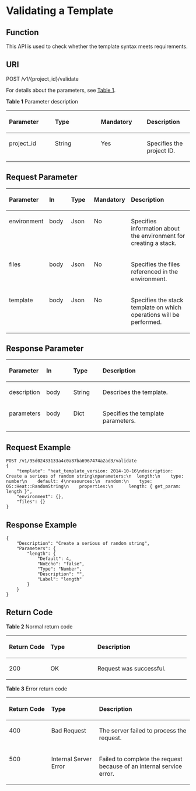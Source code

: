 # Validating a Template<a name="EN-US_TOPIC_0084581309"></a>

## Function<a name="en-us_topic_0057973146_section55668057"></a>

This API is used to check whether the template syntax meets requirements.

## URI<a name="en-us_topic_0057973146_section31250469"></a>

POST /v1/\{project\_id\}/validate

For details about the parameters, see  [Table 1](#table1759528275).

**Table  1**  Parameter description

<a name="table1759528275"></a>
<table><thead align="left"><tr id="row26011272716"><th class="cellrowborder" valign="top" width="25%" id="mcps1.2.5.1.1"><p id="p17762534144716"><a name="p17762534144716"></a><a name="p17762534144716"></a><strong id="b395116494294"><a name="b395116494294"></a><a name="b395116494294"></a>Parameter</strong></p>
</th>
<th class="cellrowborder" valign="top" width="25%" id="mcps1.2.5.1.2"><p id="p376433420478"><a name="p376433420478"></a><a name="p376433420478"></a><strong id="b141618517295"><a name="b141618517295"></a><a name="b141618517295"></a>Type</strong></p>
</th>
<th class="cellrowborder" valign="top" width="25%" id="mcps1.2.5.1.3"><p id="p15766123474714"><a name="p15766123474714"></a><a name="p15766123474714"></a><strong id="b39743512297"><a name="b39743512297"></a><a name="b39743512297"></a>Mandatory</strong></p>
</th>
<th class="cellrowborder" valign="top" width="25%" id="mcps1.2.5.1.4"><p id="p147683349474"><a name="p147683349474"></a><a name="p147683349474"></a><strong id="b20818115202910"><a name="b20818115202910"></a><a name="b20818115202910"></a>Description</strong></p>
</th>
</tr>
</thead>
<tbody><tr id="row10601725277"><td class="cellrowborder" valign="top" width="25%" headers="mcps1.2.5.1.1 "><p id="p1765464961019"><a name="p1765464961019"></a><a name="p1765464961019"></a>project_id</p>
</td>
<td class="cellrowborder" valign="top" width="25%" headers="mcps1.2.5.1.2 "><p id="p0655184916104"><a name="p0655184916104"></a><a name="p0655184916104"></a>String</p>
</td>
<td class="cellrowborder" valign="top" width="25%" headers="mcps1.2.5.1.3 "><p id="p865694971017"><a name="p865694971017"></a><a name="p865694971017"></a>Yes</p>
</td>
<td class="cellrowborder" valign="top" width="25%" headers="mcps1.2.5.1.4 "><p id="p13658144921010"><a name="p13658144921010"></a><a name="p13658144921010"></a>Specifies the project ID.</p>
</td>
</tr>
</tbody>
</table>

## Request Parameter<a name="en-us_topic_0057973146_section12818767"></a>

<a name="en-us_topic_0057973146_table48689546112557"></a>
<table><thead align="left"><tr id="en-us_topic_0057973146_row55759686112557"><th class="cellrowborder" valign="top" width="13.131313131313133%" id="mcps1.1.6.1.1"><p id="p13701251185014"><a name="p13701251185014"></a><a name="p13701251185014"></a><strong id="b183610173016"><a name="b183610173016"></a><a name="b183610173016"></a>Parameter</strong></p>
</th>
<th class="cellrowborder" valign="top" width="13.131313131313133%" id="mcps1.1.6.1.2"><p id="p13704145119507"><a name="p13704145119507"></a><a name="p13704145119507"></a><strong id="b16101432306"><a name="b16101432306"></a><a name="b16101432306"></a>In</strong></p>
</th>
<th class="cellrowborder" valign="top" width="14.141414141414144%" id="mcps1.1.6.1.3"><p id="p3705151185017"><a name="p3705151185017"></a><a name="p3705151185017"></a><strong id="b995053153013"><a name="b995053153013"></a><a name="b995053153013"></a>Type</strong></p>
</th>
<th class="cellrowborder" valign="top" width="14.141414141414144%" id="mcps1.1.6.1.4"><p id="p18709155145010"><a name="p18709155145010"></a><a name="p18709155145010"></a><strong id="b77202420308"><a name="b77202420308"></a><a name="b77202420308"></a>Mandatory</strong></p>
</th>
<th class="cellrowborder" valign="top" width="45.45454545454546%" id="mcps1.1.6.1.5"><p id="p1371214511507"><a name="p1371214511507"></a><a name="p1371214511507"></a><strong id="b1858155123015"><a name="b1858155123015"></a><a name="b1858155123015"></a>Description</strong></p>
</th>
</tr>
</thead>
<tbody><tr id="en-us_topic_0057973146_row11737621112557"><td class="cellrowborder" valign="top" width="13.131313131313133%" headers="mcps1.1.6.1.1 "><p id="en-us_topic_0057973146_p454014411266"><a name="en-us_topic_0057973146_p454014411266"></a><a name="en-us_topic_0057973146_p454014411266"></a>environment</p>
</td>
<td class="cellrowborder" valign="top" width="13.131313131313133%" headers="mcps1.1.6.1.2 "><p id="p48311342492"><a name="p48311342492"></a><a name="p48311342492"></a>body</p>
</td>
<td class="cellrowborder" valign="top" width="14.141414141414144%" headers="mcps1.1.6.1.3 "><p id="en-us_topic_0057973146_p3220736611266"><a name="en-us_topic_0057973146_p3220736611266"></a><a name="en-us_topic_0057973146_p3220736611266"></a>Json</p>
</td>
<td class="cellrowborder" valign="top" width="14.141414141414144%" headers="mcps1.1.6.1.4 "><p id="en-us_topic_0057973146_p5865989011266"><a name="en-us_topic_0057973146_p5865989011266"></a><a name="en-us_topic_0057973146_p5865989011266"></a>No</p>
</td>
<td class="cellrowborder" valign="top" width="45.45454545454546%" headers="mcps1.1.6.1.5 "><p id="en-us_topic_0057973146_p5383061711266"><a name="en-us_topic_0057973146_p5383061711266"></a><a name="en-us_topic_0057973146_p5383061711266"></a>Specifies information about the environment for creating a stack.</p>
</td>
</tr>
<tr id="en-us_topic_0057973146_row12332919112557"><td class="cellrowborder" valign="top" width="13.131313131313133%" headers="mcps1.1.6.1.1 "><p id="en-us_topic_0057973146_p5094376511266"><a name="en-us_topic_0057973146_p5094376511266"></a><a name="en-us_topic_0057973146_p5094376511266"></a>files</p>
</td>
<td class="cellrowborder" valign="top" width="13.131313131313133%" headers="mcps1.1.6.1.2 "><p id="p883114484910"><a name="p883114484910"></a><a name="p883114484910"></a>body</p>
</td>
<td class="cellrowborder" valign="top" width="14.141414141414144%" headers="mcps1.1.6.1.3 "><p id="en-us_topic_0057973146_p3280427511266"><a name="en-us_topic_0057973146_p3280427511266"></a><a name="en-us_topic_0057973146_p3280427511266"></a>Json</p>
</td>
<td class="cellrowborder" valign="top" width="14.141414141414144%" headers="mcps1.1.6.1.4 "><p id="en-us_topic_0057973146_p3990058511266"><a name="en-us_topic_0057973146_p3990058511266"></a><a name="en-us_topic_0057973146_p3990058511266"></a>No</p>
</td>
<td class="cellrowborder" valign="top" width="45.45454545454546%" headers="mcps1.1.6.1.5 "><p id="en-us_topic_0057973146_p1072195211266"><a name="en-us_topic_0057973146_p1072195211266"></a><a name="en-us_topic_0057973146_p1072195211266"></a>Specifies the files referenced in the environment.</p>
</td>
</tr>
<tr id="en-us_topic_0057973146_row51273737112557"><td class="cellrowborder" valign="top" width="13.131313131313133%" headers="mcps1.1.6.1.1 "><p id="en-us_topic_0057973146_p3167507011266"><a name="en-us_topic_0057973146_p3167507011266"></a><a name="en-us_topic_0057973146_p3167507011266"></a>template</p>
</td>
<td class="cellrowborder" valign="top" width="13.131313131313133%" headers="mcps1.1.6.1.2 "><p id="p12831648490"><a name="p12831648490"></a><a name="p12831648490"></a>body</p>
</td>
<td class="cellrowborder" valign="top" width="14.141414141414144%" headers="mcps1.1.6.1.3 "><p id="en-us_topic_0057973146_p1554385311266"><a name="en-us_topic_0057973146_p1554385311266"></a><a name="en-us_topic_0057973146_p1554385311266"></a>Json</p>
</td>
<td class="cellrowborder" valign="top" width="14.141414141414144%" headers="mcps1.1.6.1.4 "><p id="en-us_topic_0057973146_p5109256911266"><a name="en-us_topic_0057973146_p5109256911266"></a><a name="en-us_topic_0057973146_p5109256911266"></a>No</p>
</td>
<td class="cellrowborder" valign="top" width="45.45454545454546%" headers="mcps1.1.6.1.5 "><p id="en-us_topic_0057973146_p4485738511266"><a name="en-us_topic_0057973146_p4485738511266"></a><a name="en-us_topic_0057973146_p4485738511266"></a>Specifies the stack template on which operations will be performed.</p>
</td>
</tr>
</tbody>
</table>

## Response Parameter<a name="en-us_topic_0057973146_section14714731132717"></a>

<a name="en-us_topic_0057973146_table62617577"></a>
<table><thead align="left"><tr id="en-us_topic_0057973146_row62584900"><th class="cellrowborder" valign="top" width="15.291529152915292%" id="mcps1.1.5.1.1"><p id="p2085283513568"><a name="p2085283513568"></a><a name="p2085283513568"></a><strong id="b479984903210"><a name="b479984903210"></a><a name="b479984903210"></a>Parameter</strong></p>
</th>
<th class="cellrowborder" valign="top" width="15.291529152915292%" id="mcps1.1.5.1.2"><p id="p4854835105614"><a name="p4854835105614"></a><a name="p4854835105614"></a><strong id="b59111051133213"><a name="b59111051133213"></a><a name="b59111051133213"></a>In</strong></p>
</th>
<th class="cellrowborder" valign="top" width="16.471647164716472%" id="mcps1.1.5.1.3"><p id="p1856133585614"><a name="p1856133585614"></a><a name="p1856133585614"></a><strong id="b167835319326"><a name="b167835319326"></a><a name="b167835319326"></a>Type</strong></p>
</th>
<th class="cellrowborder" valign="top" width="52.945294529452944%" id="mcps1.1.5.1.4"><p id="p188601352562"><a name="p188601352562"></a><a name="p188601352562"></a><strong id="b5392154133211"><a name="b5392154133211"></a><a name="b5392154133211"></a>Description</strong></p>
</th>
</tr>
</thead>
<tbody><tr id="en-us_topic_0057973146_row12941756"><td class="cellrowborder" valign="top" width="15.291529152915292%" headers="mcps1.1.5.1.1 "><p id="en-us_topic_0057973146_p41649354"><a name="en-us_topic_0057973146_p41649354"></a><a name="en-us_topic_0057973146_p41649354"></a>description</p>
</td>
<td class="cellrowborder" valign="top" width="15.291529152915292%" headers="mcps1.1.5.1.2 "><p id="p1847571334916"><a name="p1847571334916"></a><a name="p1847571334916"></a>body</p>
</td>
<td class="cellrowborder" valign="top" width="16.471647164716472%" headers="mcps1.1.5.1.3 "><p id="en-us_topic_0057973146_p18154524"><a name="en-us_topic_0057973146_p18154524"></a><a name="en-us_topic_0057973146_p18154524"></a>String</p>
</td>
<td class="cellrowborder" valign="top" width="52.945294529452944%" headers="mcps1.1.5.1.4 "><p id="en-us_topic_0057973146_p60712366"><a name="en-us_topic_0057973146_p60712366"></a><a name="en-us_topic_0057973146_p60712366"></a>Describes the template.</p>
</td>
</tr>
<tr id="en-us_topic_0057973146_row9540387"><td class="cellrowborder" valign="top" width="15.291529152915292%" headers="mcps1.1.5.1.1 "><p id="en-us_topic_0057973146_p34573872"><a name="en-us_topic_0057973146_p34573872"></a><a name="en-us_topic_0057973146_p34573872"></a>parameters</p>
</td>
<td class="cellrowborder" valign="top" width="15.291529152915292%" headers="mcps1.1.5.1.2 "><p id="p34756139491"><a name="p34756139491"></a><a name="p34756139491"></a>body</p>
</td>
<td class="cellrowborder" valign="top" width="16.471647164716472%" headers="mcps1.1.5.1.3 "><p id="en-us_topic_0057973146_p49020229"><a name="en-us_topic_0057973146_p49020229"></a><a name="en-us_topic_0057973146_p49020229"></a>Dict</p>
</td>
<td class="cellrowborder" valign="top" width="52.945294529452944%" headers="mcps1.1.5.1.4 "><p id="en-us_topic_0057973146_p36050601"><a name="en-us_topic_0057973146_p36050601"></a><a name="en-us_topic_0057973146_p36050601"></a>Specifies the template parameters.</p>
</td>
</tr>
</tbody>
</table>

## Request Example<a name="en-us_topic_0057973146_section48260040"></a>

```
POST /v1/95d02433133a4c0a87ba6967474a2ad3/validate
{
    "template": "heat_template_version: 2014-10-16\ndescription: Create a serious of random string\nparameters:\n  length:\n    type: number\n    default: 4\nresources:\n  random:\n    type: OS::Heat::RandomString\n    properties:\n      length: { get_param: length }",
    "environment": {},
    "files": {}
}
```

## Response Example<a name="en-us_topic_0057973146_section31687177"></a>

```
{
    "Description": "Create a serious of random string",
    "Parameters": {
        "length": {
            "Default": 4,
            "NoEcho": "false",
            "Type": "Number",
            "Description": "",
            "Label": "length"
        }
    }
}
```

## Return Code<a name="en-us_topic_0057973146_section16749139"></a>

**Table  2**  Normal return code

<a name="table01411862119"></a>
<table><thead align="left"><tr id="en-us_topic_0084581285_en-us_topic_0057973117_row42419326194057"><th class="cellrowborder" valign="top" width="23%" id="mcps1.2.4.1.1"><p id="en-us_topic_0084581285_en-us_topic_0057973117_p13413377194057"><a name="en-us_topic_0084581285_en-us_topic_0057973117_p13413377194057"></a><a name="en-us_topic_0084581285_en-us_topic_0057973117_p13413377194057"></a><strong id="en-us_topic_0084581285_b14910172512114"><a name="en-us_topic_0084581285_b14910172512114"></a><a name="en-us_topic_0084581285_b14910172512114"></a>Return Code</strong></p>
</th>
<th class="cellrowborder" valign="top" width="26%" id="mcps1.2.4.1.2"><p id="en-us_topic_0084581285_en-us_topic_0057973117_p12741761194057"><a name="en-us_topic_0084581285_en-us_topic_0057973117_p12741761194057"></a><a name="en-us_topic_0084581285_en-us_topic_0057973117_p12741761194057"></a><strong id="en-us_topic_0084581285_en-us_topic_0057973140_b84235270615814_1"><a name="en-us_topic_0084581285_en-us_topic_0057973140_b84235270615814_1"></a><a name="en-us_topic_0084581285_en-us_topic_0057973140_b84235270615814_1"></a>Type</strong></p>
</th>
<th class="cellrowborder" valign="top" width="51%" id="mcps1.2.4.1.3"><p id="en-us_topic_0084581285_en-us_topic_0057973117_p25449701194057"><a name="en-us_topic_0084581285_en-us_topic_0057973117_p25449701194057"></a><a name="en-us_topic_0084581285_en-us_topic_0057973117_p25449701194057"></a><strong id="en-us_topic_0084581285_en-us_topic_0057973140_b842352706193020"><a name="en-us_topic_0084581285_en-us_topic_0057973140_b842352706193020"></a><a name="en-us_topic_0084581285_en-us_topic_0057973140_b842352706193020"></a>Description</strong></p>
</th>
</tr>
</thead>
<tbody><tr id="en-us_topic_0084581285_en-us_topic_0057973117_row48159894194057"><td class="cellrowborder" valign="top" width="23%" headers="mcps1.2.4.1.1 "><p id="en-us_topic_0084581285_en-us_topic_0057973117_p8637307194057"><a name="en-us_topic_0084581285_en-us_topic_0057973117_p8637307194057"></a><a name="en-us_topic_0084581285_en-us_topic_0057973117_p8637307194057"></a>200</p>
</td>
<td class="cellrowborder" valign="top" width="26%" headers="mcps1.2.4.1.2 "><p id="en-us_topic_0084581285_en-us_topic_0057973117_p28533244194057"><a name="en-us_topic_0084581285_en-us_topic_0057973117_p28533244194057"></a><a name="en-us_topic_0084581285_en-us_topic_0057973117_p28533244194057"></a>OK</p>
</td>
<td class="cellrowborder" valign="top" width="51%" headers="mcps1.2.4.1.3 "><p id="en-us_topic_0084581285_en-us_topic_0057973117_p29491459194057"><a name="en-us_topic_0084581285_en-us_topic_0057973117_p29491459194057"></a><a name="en-us_topic_0084581285_en-us_topic_0057973117_p29491459194057"></a>Request was successful.</p>
</td>
</tr>
</tbody>
</table>

**Table  3**  Error return code

<a name="table19512103414"></a>
<table><thead align="left"><tr id="row16955110342"><th class="cellrowborder" valign="top" width="23%" id="mcps1.2.4.1.1"><p id="p129561510144"><a name="p129561510144"></a><a name="p129561510144"></a><strong id="b1664793453319"><a name="b1664793453319"></a><a name="b1664793453319"></a>Return Code</strong></p>
</th>
<th class="cellrowborder" valign="top" width="26%" id="mcps1.2.4.1.2"><p id="p4959810444"><a name="p4959810444"></a><a name="p4959810444"></a><strong id="b27301335193317"><a name="b27301335193317"></a><a name="b27301335193317"></a>Type</strong></p>
</th>
<th class="cellrowborder" valign="top" width="51%" id="mcps1.2.4.1.3"><p id="p9959161020418"><a name="p9959161020418"></a><a name="p9959161020418"></a><strong id="b1235113373334"><a name="b1235113373334"></a><a name="b1235113373334"></a>Description</strong></p>
</th>
</tr>
</thead>
<tbody><tr id="row179609103411"><td class="cellrowborder" valign="top" width="23%" headers="mcps1.2.4.1.1 "><p id="p896118101840"><a name="p896118101840"></a><a name="p896118101840"></a>400</p>
</td>
<td class="cellrowborder" valign="top" width="26%" headers="mcps1.2.4.1.2 "><p id="p1296211015416"><a name="p1296211015416"></a><a name="p1296211015416"></a>Bad Request</p>
</td>
<td class="cellrowborder" valign="top" width="51%" headers="mcps1.2.4.1.3 "><p id="p9963110146"><a name="p9963110146"></a><a name="p9963110146"></a>The server failed to process the request.</p>
</td>
</tr>
<tr id="row292341875215"><td class="cellrowborder" valign="top" width="23%" headers="mcps1.2.4.1.1 "><p id="p19789174972712"><a name="p19789174972712"></a><a name="p19789174972712"></a>500</p>
</td>
<td class="cellrowborder" valign="top" width="26%" headers="mcps1.2.4.1.2 "><p id="p779364918272"><a name="p779364918272"></a><a name="p779364918272"></a>Internal Server Error</p>
</td>
<td class="cellrowborder" valign="top" width="51%" headers="mcps1.2.4.1.3 "><p id="p196546319198"><a name="p196546319198"></a><a name="p196546319198"></a>Failed to complete the request because of an internal service error.</p>
</td>
</tr>
</tbody>
</table>


